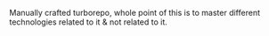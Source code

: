 Manually crafted turborepo, whole point of this is to master different technologies related to it & not related to it.
